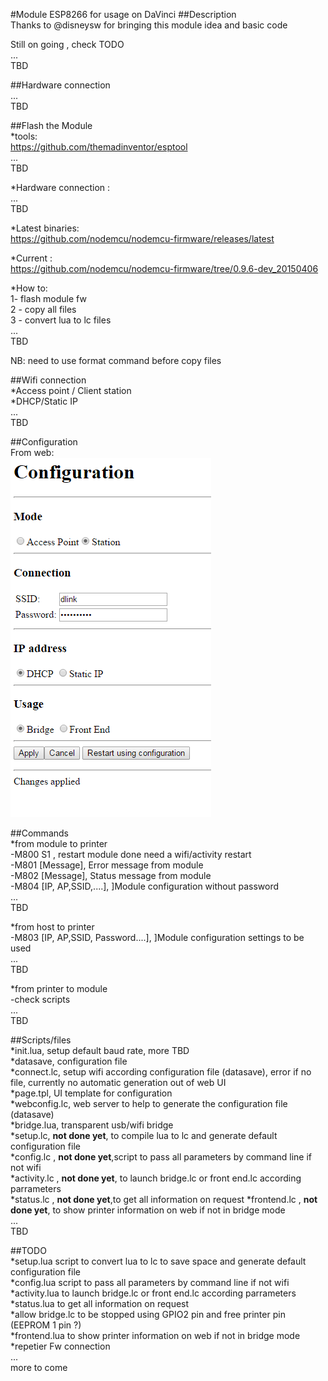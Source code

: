 #Module ESP8266 for usage on DaVinci
##Description      
Thanks to @disneysw for bringing this module idea and basic code    

Still on going , check TODO    
...   
TBD   

##Hardware connection     
...    
TBD      

##Flash the Module    
*tools:    
https://github.com/themadinventor/esptool    
...   
TBD   
    
*Hardware connection :    
...    
TBD    

*Latest binaries:     
https://github.com/nodemcu/nodemcu-firmware/releases/latest    
    
*Current :    
https://github.com/nodemcu/nodemcu-firmware/tree/0.9.6-dev_20150406    
    
*How to:    
1- flash module fw   
2 - copy all files    
3 - convert lua to lc files    
...    
TBD    
    
NB: need to use format command before copy files    

##Wifi connection    
*Access point / Client station    
*DHCP/Static IP    
...    
TBD
    
##Configuration   
From web:   
<IMG SRC=Capture.PNG>    
    
##Commands    
*from module to printer    
    -M800 S1 , restart module done need a wifi/activity restart     
    -M801 [Message], Error message from module    
    -M802 [Message], Status message from module    
    -M804 [IP, AP,SSID,....], ]Module configuration without password    
    ...    
    TBD    
        
*from host to printer    
    -M803 [IP, AP,SSID, Password....], ]Module configuration settings to be used    
    ...    
    TBD        
        
*from printer to module    
    -check scripts    
    ...    
    TBD    
    
##Scripts/files    
*init.lua, setup default baud rate, more TBD    
*datasave, configuration file    
*connect.lc, setup wifi according  configuration file (datasave), error if no file, currently no automatic generation out of web UI    
*page.tpl, UI template for configuration     
*webconfig.lc, web server to help to generate the  configuration file (datasave)     
*bridge.lua, transparent usb/wifi bridge    
*setup.lc, __not done yet__, to compile lua to lc and generate default configuration file    
*config.lc , __not done yet__,script to pass all parameters by command line if not wifi    
*activity.lc , __not done yet__, to launch bridge.lc or front end.lc according parrameters    
*status.lc , __not done yet__,to get all information on request
*frontend.lc  , __not done yet__, to show printer information on web if not in bridge mode    
...    
TBD    

##TODO    
*setup.lua script to convert lua to lc to save space and generate default configuration file    
*config.lua script to pass all parameters by command line if not wifi   
*activity.lua to launch bridge.lc or front end.lc according parrameters   
*status.lua to get all information on request    
*allow bridge.lc to be stopped using GPIO2 pin and  free printer pin (EEPROM 1 pin ?)    
*frontend.lua to show printer information on web if not in bridge mode    
*repetier Fw connection   
...   
more to come   
 

